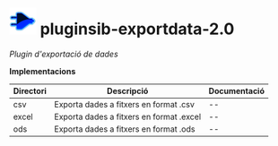 # ![Logo](https://github.com/GovernIB/maven/raw/binaris/pluginsib/projectinfo_Attachments/icon.jpg) pluginsib-exportdata-2.0
*Plugin d'exportació de dades*

**Implementacions**

Directori | Descripció | Documentació
------------ | ------------- | -------------
csv | Exporta dades a fitxers en format .csv | -- 
excel | Exporta dades a fitxers en format .excel | --
ods | Exporta dades a fitxers en format .ods | --
